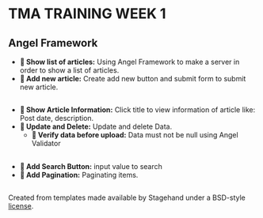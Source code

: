 # TMA TRAINING WEEK 1

## Angel Framework 

* **👀 Show list of articles:** Using Angel Framework to make a server in order to show a list of articles. 
* **🤳 Add new article:** Create add new button and submit form to submit new article. 

##

* **📝 Show Article Information:** Click title to view information of article like: Post date, description.
* **💾 Update and Delete:** Update and delete Data.
    * **🏢 Verify data before upload:** Data must not be null using Angel Validator

##

* **📝 Add Search Button:** input value to search
* **💾 Add Pagination:** Paginating items.

##
Created from templates made available by Stagehand under a BSD-style
[license](https://github.com/dart-lang/stagehand/blob/master/LICENSE).
